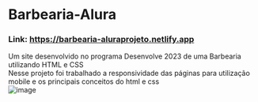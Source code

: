# Barbearia-Alura
### Link: https://barbearia-aluraprojeto.netlify.app
Um site desenvolvido no programa Desenvolve 2023 de uma Barbearia utilizando HTML e CSS<br>
Nesse projeto foi trabalhado a responsividade das páginas para utilização mobile e os principais conceitos do html e css<br>
![image](https://user-images.githubusercontent.com/67664122/217671832-2cb70aab-9a95-499d-9fd5-ab552ff0c076.png)
